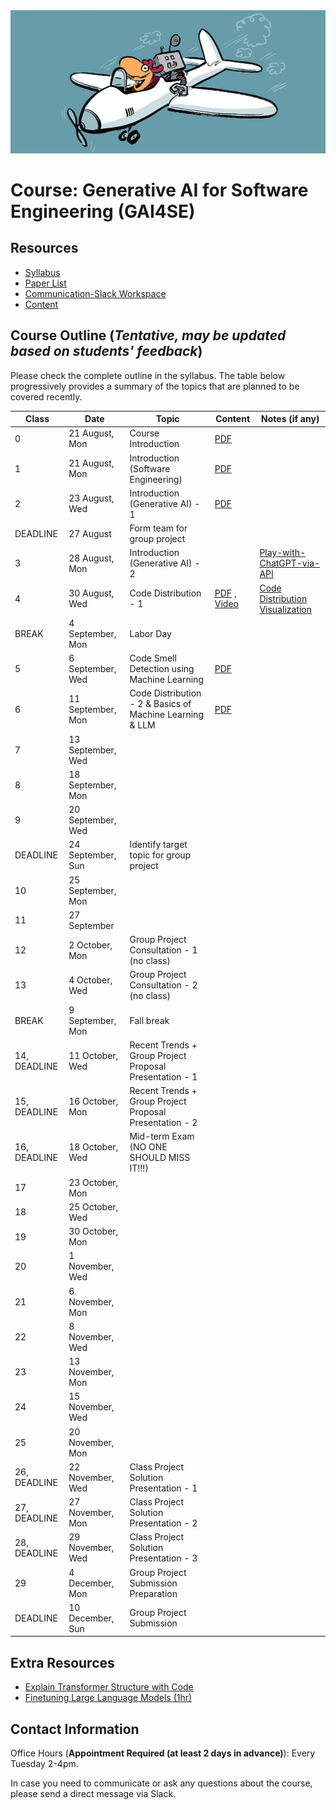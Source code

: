 <img src="imgs/copilot.jpeg" alt="gai4se"/>

# Course: Generative AI for Software Engineering (GAI4SE) 

## Resources

- [Syllabus](https://docs.google.com/document/d/1-bDJAtiA26GAc3YKosVtoSWG8nNJSx-T/edit?usp=sharing&ouid=100772203897969013988&rtpof=true&sd=true)
- [Paper List](https://github.com/gai4se/LLM4SE.git)
- [Communication-Slack Workspace](https://join.slack.com/t/gai4se/shared_invite/zt-21wvrgkyo-YDxaQj7WJyMVq2e7f9XsZg)
- [Content](https://github.com/gai4se/GAI4SE-Course)

## Course Outline (*Tentative, may be updated based on students' feedback*)

Please check the complete outline in the syllabus. The table below progressively provides a summary of the topics that are planned to be covered recently.


| Class | Date         | Topic                               | Content | Notes (if any) |
| ----- | ------------ | ----------------------------------- | ----- | -------------------------- |
| 0   |      21 August, Mon        |      Course Introduction        |   [PDF](https://drive.google.com/file/d/1Ye4xZP2g9gt-kVYtPuj-kdFP0uWraRha/view?usp=sharing)    |                            |
| 1     | 21 August, Mon    | Introduction (Software Engineering) |  [PDF](https://drive.google.com/file/d/1eQw8ZAUDFtt7oxBrcR-Os8Rk-uWUGsIX/view?usp=sharing)     |                            |
| 2     | 23 August, Wed    | Introduction (Generative AI) - 1        |  [PDF](https://drive.google.com/file/d/1M07WQTJIm32Ss-mytBbCh97KFBVqhv-N/view?usp=sharing)     |                            |
| DEADLINE     | 27 August    |  Form team for group project     |       |            |
| 3     | 28 August, Mon    |  Introduction (Generative AI) - 2     |       |       [Play-with-ChatGPT-via-API](exercise/play-with-chatgpt-via-api)                     |
| 4     | 30 August, Wed    | Code Distribution - 1                 |  [PDF](https://drive.google.com/file/d/1JTlPGCoQ_z8EeGRH-XUkPSDj453XBbv5/view?usp=sharing)  , [Video](https://drive.google.com/file/d/1GoAncbqdbxFGAFovB9Tk8k8sjp5Q5tFV/view?usp=sharing)  |            [Code Distribution Visualization](https://colab.research.google.com/drive/10T6PsiSYmLAv4JMaBqUNwT5__LkqKB3p?usp=sharing)                |
|  BREAK    |  4 September, Mon    |     Labor Day              |       |                           |
| 5     | 6 September, Wed     |     Code Smell Detection using Machine Learning               |  [PDF](https://drive.google.com/file/d/1zILhIKpPxsKDDHHqELDqFUmeTlk5M7XE/view?usp=sharing)    |                           |
| 6     | 11 September, Mon     |   Code Distribution - 2 & Basics of Machine Learning & LLM                |  [PDF]()    |                           |
| 7     |  13 September, Wed    |                    |       |                           |
| 8     |  18 September, Mon    |                    |       |                           |
| 9     |  20 September, Wed    |                    |       |                           |
| DEADLINE     | 24 September, Sun    |  Identify target topic for group project     |       |            |
| 10     |  25 September, Mon    |                    |       |                           |
|  11    |  27 September    |                    |       |                           |
|  12    |  2 October, Mon    |    Group Project Consultation - 1 (no class)     |       |                           |
|  13    |  4 October, Wed    |   Group Project Consultation - 2 (no class)                 |       |                           |
| BREAK     |  9 September, Mon    |     Fall break               |       |                           |
|  14, DEADLINE    |  11 October, Wed    |  Recent Trends + Group Project Proposal Presentation - 1                |       |                           |
|  15, DEADLINE    |  16 October, Mon    |  Recent Trends + Group Project Proposal Presentation - 2                 |       |                           |
|  16, DEADLINE    |  18 October, Wed    |   Mid-term Exam (NO ONE SHOULD MISS IT!!!)                 |       |                           |
|  17    |  23 October, Mon    |                    |       |                           |
|  18    |  25 October, Wed    |                    |       |                           |
|  19    |  30 October, Mon    |                    |       |                           |
|  20    |  1 November, Wed    |                    |       |                           |
|  21    |  6 November, Mon    |                    |       |                           |
|  22    |  8 November, Wed    |                    |       |                           |
|  23    |  13 November, Mon    |                    |       |                           |
|  24    |  15 November, Wed    |                    |       |                           |
|  25    |  20 November, Mon    |                    |       |                           |
|  26, DEADLINE    |  22 November, Wed    |  Class Project Solution Presentation - 1                  |       |                           |
|  27, DEADLINE    |  27 November, Mon    |   Class Project Solution Presentation - 2                 |       |                           |
|  28, DEADLINE    |  29 November, Wed    |    Class Project Solution Presentation - 3               |       |                           |
|  29    |  4 December, Mon    |     Group Project Submission Preparation               |       |                           |
|  DEADLINE   |  10 December, Sun    |     Group Project Submission               |       |                           |


## Extra Resources

- [Explain Transformer Structure with Code](http://nlp.seas.harvard.edu/annotated-transformer)
- [Finetuning Large Language Models (1hr)](https://www.deeplearning.ai/short-courses/finetuning-large-language-models/)

## Contact Information

Office Hours (**Appointment Required (at least 2 days in advance)**): Every Tuesday 2-4pm.

In case you need to communicate or ask any questions about the course, please send a direct message via Slack.
